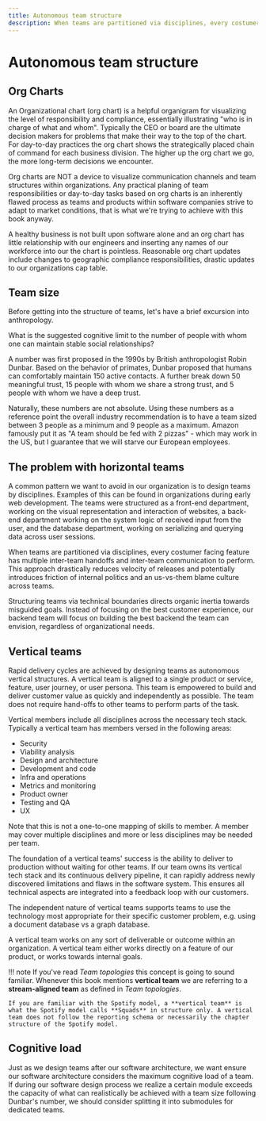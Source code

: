 ```yaml
---
title: Autonomous team structure
description: When teams are partitioned via disciplines, every costumer facing feature has multiple inter-team handoffs and inter-team communication to perform. This approach drastically reduces velocity of releases and potentially introduces friction of internal politics and an us-vs-them blame culture across teams.
---
```


# Autonomous team structure

## Org Charts

An Organizational chart (org chart) is a helpful organigram for visualizing the level of responsibility and compliance, essentially illustrating "who is in charge of what and whom". Typically the CEO or board are the ultimate decision makers for problems that make their way to the top of the chart. For day-to-day practices the org chart shows the strategically placed chain of command for each business division. The higher up the org chart we go, the more long-term decisions we encounter.

Org charts are NOT a device to visualize communication channels and team structures within organizations. Any practical planing of team responsibilities or day-to-day tasks based on org charts is an inherently flawed process as teams and products within software companies strive to adapt to market conditions, that is what we're trying to achieve with this book anyway.

A healthy business is not built upon software alone and an org chart has little relationship with our engineers and inserting any names of our workforce into our the chart is pointless. Reasonable org chart updates include changes to geographic compliance responsibilities, drastic updates to our organizations cap table.

## Team size

Before getting into the structure of teams, let's have a brief excursion into anthropology.

What is the suggested cognitive limit to the number of people with whom one can maintain stable social relationships?

A number was first proposed in the 1990s by British anthropologist Robin Dunbar. Based on the behavior of primates, Dunbar proposed that humans can comfortably maintain 150 active contacts. A further break down 50 meaningful trust, 15 people with whom we share a strong trust, and 5 people with whom we have a deep trust.

Naturally, these numbers are not absolute. Using these numbers as a reference point the overall industry recommendation is to have a team sized between 3 people as a minimum and 9 people as a maximum. Amazon famously put it as "A team should be fed with 2 pizzas" - which may work in the US, but I guarantee that we will starve our European employees.

## The problem with horizontal teams

A common pattern we want to avoid in our organization is to design teams by disciplines. Examples of this can be found in organizations during <!-- vale write-good.Weasel = NO -->early<!-- vale write-good.Weasel = YES --> web development. The teams were structured as a front-end department, working on the visual representation and interaction of websites, a back-end department working on the system logic of received input from the user, and the database department, working on serializing and querying data across user sessions.

When teams are partitioned via disciplines, every costumer facing feature has multiple inter-team handoffs and inter-team communication to perform. This approach drastically reduces velocity of releases and potentially introduces friction of internal politics and an us-vs-them blame culture across teams.

Structuring teams via technical boundaries directs organic inertia towards misguided goals. Instead of focusing on the best customer experience, our backend team will focus on building the best backend the team can envision, regardless of organizational needs.

## Vertical teams

Rapid delivery cycles are achieved by designing teams as autonomous vertical structures. A vertical team is aligned to a single product or service, feature, user journey, or user persona. This team is empowered to build and deliver customer value as quickly and independently as possible. The team does not require hand-offs to other teams to perform parts of the task.

Vertical members include all disciplines across the necessary tech stack. Typically a vertical team has members versed in the following areas:

- Security
- Viability analysis
- Design and architecture
- Development and code
- Infra and operations
- Metrics and monitoring
- Product owner
- Testing and QA
- UX

Note that this is not a one-to-one mapping of skills to member. A member may cover multiple disciplines and more or less disciplines may be needed per team. 

The foundation of a vertical teams' success is the ability to deliver to production without waiting for other teams. If our team owns its vertical tech stack and its continuous delivery pipeline, it can rapidly address newly discovered limitations and flaws in the software system. This ensures all technical aspects are integrated into a feedback loop with our customers.  

The independent nature of vertical teams supports teams to use the technology most appropriate for their specific customer problem, e.g. using a document database vs a graph database. 

A vertical team works on any sort of deliverable or outcome within an organization. A vertical team either works directly on a feature of our product, or works towards internal goals.

<!-- vale Vale.Avoid = NO -->

!!! note
    If you've read *Team topologies* this concept is going to sound familiar. Whenever this book mentions **vertical team** we are referring to a **stream-aligned team** as defined in *Team topologies*.

    If you are familiar with the Spotify model, a **vertical team** is what the Spotify model calls **Squads** in structure only. A vertical team does not follow the reporting schema or necessarily the chapter structure of the Spotify model.

<!-- vale Vale.Avoid = YES -->

## Cognitive load

Just as we design teams after our software architecture, we want ensure our software architecture considers the maximum cognitive load of a team. If during our software design process we realize a certain module exceeds the capacity of what can realistically be achieved with a team size following Dunbar's number, we should consider splitting it into submodules for dedicated teams.
